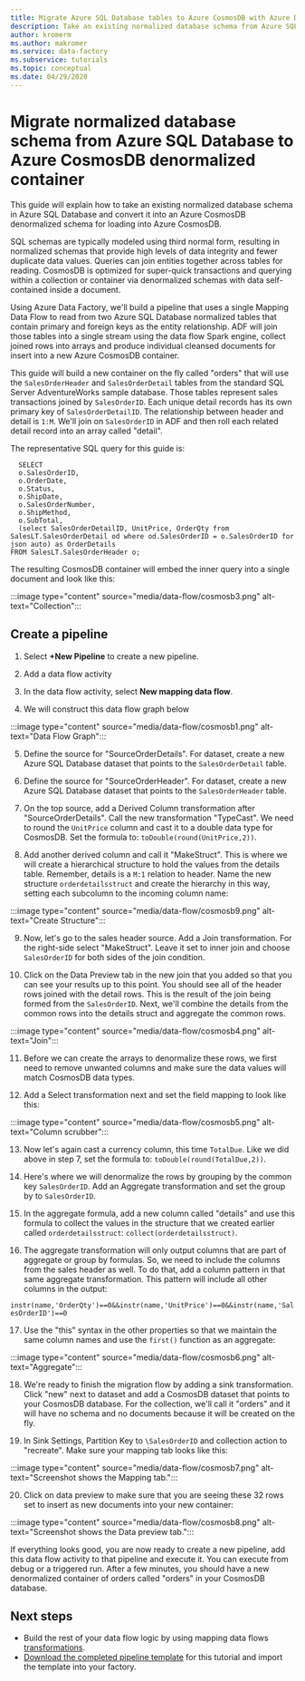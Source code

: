 ```yaml
---
title: Migrate Azure SQL Database tables to Azure CosmosDB with Azure Data Factory
description: Take an existing normalized database schema from Azure SQL Database and migrate to an Azure CosmosDB denormalized container with Azure Data Factory.
author: kromerm
ms.author: makromer
ms.service: data-factory
ms.subservice: tutorials
ms.topic: conceptual
ms.date: 04/29/2020
---
```


# Migrate normalized database schema from Azure SQL Database to Azure CosmosDB denormalized container

This guide will explain how to take an existing normalized database schema in Azure SQL Database and convert it into an Azure CosmosDB denormalized schema for loading into Azure CosmosDB.

SQL schemas are typically modeled using third normal form, resulting in normalized schemas that provide high levels of data integrity and fewer duplicate data values. Queries can join entities together across tables for reading. CosmosDB is optimized for super-quick transactions and querying within a collection or container via denormalized schemas with data self-contained inside a document.

Using Azure Data Factory, we'll build a pipeline that uses a single Mapping Data Flow to read from two Azure SQL Database normalized tables that contain primary and foreign keys as the entity relationship. ADF will join those tables into a single stream using the data flow Spark engine, collect joined rows into arrays and produce individual cleansed documents for insert into a new Azure CosmosDB container.

This guide will build a new container on the fly called "orders" that will use the ```SalesOrderHeader``` and ```SalesOrderDetail``` tables from the standard SQL Server AdventureWorks sample database. Those tables represent sales transactions joined by ```SalesOrderID```. Each unique detail records has its own primary key of ```SalesOrderDetailID```. The relationship between header and detail is ```1:M```. We'll join on ```SalesOrderID``` in ADF and then roll each related detail record into an array called "detail".

The representative SQL query for this guide is:

```
  SELECT
  o.SalesOrderID,
  o.OrderDate,
  o.Status,
  o.ShipDate,
  o.SalesOrderNumber,
  o.ShipMethod,
  o.SubTotal,
  (select SalesOrderDetailID, UnitPrice, OrderQty from SalesLT.SalesOrderDetail od where od.SalesOrderID = o.SalesOrderID for json auto) as OrderDetails
FROM SalesLT.SalesOrderHeader o;
```

The resulting CosmosDB container will embed the inner query into a single document and look like this:

:::image type="content" source="media/data-flow/cosmosb3.png" alt-text="Collection":::

## Create a pipeline

1. Select **+New Pipeline** to create a new pipeline.

2. Add a data flow activity

3. In the data flow activity, select **New mapping data flow**.

4. We will construct this data flow graph below

:::image type="content" source="media/data-flow/cosmosb1.png" alt-text="Data Flow Graph":::

5. Define the source for "SourceOrderDetails". For dataset, create a new Azure SQL Database dataset that points to the ```SalesOrderDetail``` table.

6. Define the source for "SourceOrderHeader". For dataset, create a new Azure SQL Database dataset that points to the ```SalesOrderHeader``` table.

7. On the top source, add a Derived Column transformation after "SourceOrderDetails". Call the new transformation "TypeCast". We need to round the ```UnitPrice``` column and cast it to a double data type for CosmosDB. Set the formula to: ```toDouble(round(UnitPrice,2))```.

8. Add another derived column and call it "MakeStruct". This is where we will create a hierarchical structure to hold the values from the details table. Remember, details is a ```M:1``` relation to header. Name the new structure ```orderdetailsstruct``` and create the hierarchy in this way, setting each subcolumn to the incoming column name:

:::image type="content" source="media/data-flow/cosmosb9.png" alt-text="Create Structure":::

9. Now, let's go to the sales header source. Add a Join transformation. For the right-side select "MakeStruct". Leave it set to inner join and choose ```SalesOrderID``` for both sides of the join condition.

10. Click on the Data Preview tab in the new join that you added so that you can see your results up to this point. You should see all of the header rows joined with the detail rows. This is the result of the join being formed from the ```SalesOrderID```. Next, we'll combine the details from the common rows into the details struct and aggregate the common rows.

:::image type="content" source="media/data-flow/cosmosb4.png" alt-text="Join":::

11. Before we can create the arrays to denormalize these rows, we first need to remove unwanted columns and make sure the data values will match CosmosDB data types.

12. Add a Select transformation next and set the field mapping to look like this:

:::image type="content" source="media/data-flow/cosmosb5.png" alt-text="Column scrubber":::

13. Now let's again cast a currency column, this time ```TotalDue```. Like we did above in step 7, set the formula to: ```toDouble(round(TotalDue,2))```.

14. Here's where we will denormalize the rows by grouping by the common key ```SalesOrderID```. Add an Aggregate transformation and set the group by to ```SalesOrderID```.

15. In the aggregate formula, add a new column called "details" and use this formula to collect the values in the structure that we created earlier called ```orderdetailsstruct```: ```collect(orderdetailsstruct)```.

16. The aggregate transformation will only output columns that are part of aggregate or group by formulas. So, we need to include the columns from the sales header as well. To do that, add a column pattern in that same aggregate transformation. This pattern will include all other columns in the output:

```instr(name,'OrderQty')==0&&instr(name,'UnitPrice')==0&&instr(name,'SalesOrderID')==0```

17. Use the "this" syntax in the other properties so that we maintain the same column names and use the ```first()``` function as an aggregate:

:::image type="content" source="media/data-flow/cosmosb6.png" alt-text="Aggregate":::

18. We're ready to finish the migration flow by adding a sink transformation. Click "new" next to dataset and add a CosmosDB dataset that points to your CosmosDB database. For the collection, we'll call it "orders" and it will have no schema and no documents because it will be created on the fly.

19. In Sink Settings, Partition Key to ```\SalesOrderID``` and collection action to "recreate". Make sure your mapping tab looks like this:

:::image type="content" source="media/data-flow/cosmosb7.png" alt-text="Screenshot shows the Mapping tab.":::

20. Click on data preview to make sure that you are seeing these 32 rows set to insert as new documents into your new container:

:::image type="content" source="media/data-flow/cosmosb8.png" alt-text="Screenshot shows the Data preview tab.":::

If everything looks good, you are now ready to create a new pipeline, add this data flow activity to that pipeline and execute it. You can execute from debug or a triggered run. After a few minutes, you should have a new denormalized container of orders called "orders" in your CosmosDB database.

## Next steps

* Build the rest of your data flow logic by using mapping data flows [transformations](concepts-data-flow-overview.md).
* [Download the completed pipeline template](https://github.com/kromerm/adfdataflowdocs/blob/master/sampledata/SQL%20Orders%20to%20CosmosDB.zip) for this tutorial and import the template into your factory.
